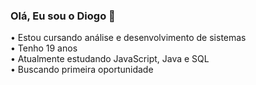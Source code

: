 ### Olá, Eu sou o Diogo 👋

• Estou cursando análise e desenvolvimento de sistemas <br />
• Tenho 19 anos <br />
• Atualmente estudando JavaScript, Java e SQL <br />
• Buscando primeira oportunidade <br />
